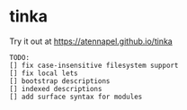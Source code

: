 # tinka

Try it out at https://atennapel.github.io/tinka

```
TODO:
[] fix case-insensitive filesystem support
[] fix local lets
[] bootstrap descriptions
[] indexed descriptions
[] add surface syntax for modules
```
